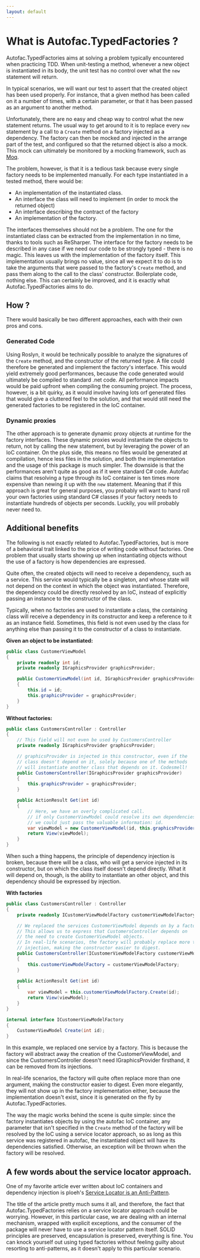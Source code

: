 ```yaml
---
layout: default
---
```

# What is Autofac.TypedFactories ?

Autofac.TypedFactories aims at solving a problem typically encountered when practicing TDD.
When unit-testing a method, whenever a new object is instantiated in its body, the unit test has no control over what the ```new``` statement will return.

In typical scenarios, we will want our test to assert that the created object has been used properly. For instance, that a given method has been called on it a number of times, with a certain parameter, or that it has been passed as an argument to another method.

Unfortunately, there are no easy and cheap way to control what the new statement returns. The usual way to get around to it is to replace every ```new``` statement by a call to a ```Create``` method on a factory injected as a dependency. The factory can then be mocked and injected in the arrange part of the test, and configured so that the returned object is also a mock. This mock can ultimately be monitored by a mocking framework, such as [Moq](http://www.moqthis.com/).

The problem, however, is that it is a tedious task because every single factory needs to be implemented manually. For each type instantiated in a tested method, there would be:

- An implementation of the instantiated class.
- An interface the class will need to implement (in order to mock the returned object)
- An interface describing the contract of the factory
- An implementation of the factory.

The interfaces themselves should not be a problem. The one for the instantiated class can be extracted from the implementation in no time, thanks to tools such as ReSharper. The interface for the factory needs to be described in any case if we need our code to be strongly typed - there is no magic. This leaves us with the implementation of the factory itself. This implementation usually brings no value, since all we expect it to do is to take the arguments that were passed to the factory's ``Create`` method, and pass them along to the call to the class' constructor. Boilerplate code, nothing else. This can certainly be improved, and it is exactly what Autofac.TypedFactories aims to do.

## How ?
There would basically be two different approaches, each with their own pros and cons.

### Generated Code
Using Roslyn, it would be technically possible to analyze the signatures of the ``Create`` method, and the constructor of the returned type. A file could therefore be generated and implement the factory's interface. This would yield extremely good performances, because the code generated would ultimately be compiled to standard .net code. All performance impacts would be paid upfront when compiling the consuming project. The process, however, is a bit quirky, as it would involve having lots orf generated files that would give a cluttered feel to the solution, and that would still need the generated factories to be registered in the IoC container.

### Dynamic proxies
The other approach is to generate dynamic proxy objects at runtime for the factory interfaces. These dynamic proxies would instantiate the objects to return, not by calling the new statement, but by leveraging the power of an IoC container.
On the plus side, this means no files would be generated at compilation, hence less files in the solution, and both the implementation and the usage of this package is much simpler.
The downside is that the performances aren't quite as good as if it were standard C# code. Autofac claims that resolving a type through its IoC container is ten times more expensive than newing it up with the ``new`` statement. Meaning that if this approach is great for general purposes, you probably will want to hand roll your own factories using standard C# classes if your factory needs to instantiate hundreds of objects per seconds. Luckily, you will probably never need to.

## Additional benefits
The following is not exactly related to Autofac.TypedFactories, but is more of a behavioral trait linked to the price of writing code without factories. One problem that usually starts showing up when instantiating objects without the use of a factory is how dependencies are expressed.

Quite often, the created objects will need to receive a dependency, such as a service. This service would typically be a singleton, and whose state will not depend on the context in which the object was instantiated. Therefore, the dependency could be directly resolved by an IoC, instead of explicitly passing an instance to the constructor of the class.

Typically, when no factories are used to instantiate a class, the containing class will receive a dependency in its constructor and keep a reference to it as an instance field. Sometimes, this field is not even used by the class for anything else than passing it to the constructor of a class to instantiate.

**Given an object to be instantiated:**

```csharp
public class CustomerViewModel
{
    private readonly int id;
    private readonly IGraphicsProvider graphicsProvider;

    public CustomerViewModel(int id, IGraphicsProvider graphicsProvider)
    {
        this.id = id;
        this.graphicsProvider = graphicsProvider;
    }
}
```
**Without factories:**

```csharp
public class CustomersController : Controller
{
    // This field will not even be used by CustomersController
    private readonly IGraphicsProvider graphicsProvider;

    // graphicsProvider is injected in this constructor, even if the
    // class doesn't depend on it, solely because one of the methods
    // will instantiate another class that depends on it. Codesmell!
    public CustomersController(IGraphicsProvider graphicsProvider)
    {
        this.graphicsProvider = graphicsProvider;
    }

    public ActionResult Get(int id)
    {
        // Here, we have an overly complicated call.
        // if only CustomerViewModel could resolve its own dependencies,
        // we could just pass the valuable information: id.
        var viewModel = new CustomerViewModel(id, this.graphicsProvider);
        return View(viewModel);
    }
}
```

When such a thing happens, the principle of dependency injection is broken, because there will be a class, who will get a service injected in its constructor, but on which the class itself doesn't depend directly. What it will depend on, though, is the ability to instantiate an other object, and this dependency should be expressed by injection.

**With factories**

```csharp
public class CustomersController : Controller
{
    private readonly ICustomerViewModelFactory customerViewModelFactory;

    // We replaced the services CustomerViewModel depends on by a factory.
    // This allows us to express that CustomersController depends on
    // the need to create CustomerViewModel objects.
    // In real-life scenarios, the factory will probably replace more than one
    // injection, making the constructor easier to digest.
    public CustomersController(ICustomerViewModelFactory customerViewModelFactory)
    {
        this.customerViewModelFactory = customerViewModelFactory;
    }
    
    public ActionResult Get(int id)
    {
        var viewModel = this.customerViewModelFactory.Create(id);
        return View(viewModel);
    }
}

internal interface ICustomerViewModelFactory
{
    CustomerViewModel Create(int id);
}
```
In this example, we replaced one service by a factory. This is because the factory will abstract away the creation of the CustomerViewModel, and since the CustomersController doesn't need IGraphicsProvider firsthand, it can be removed from its injections.

In real-life scenarios, the factory will quite often replace more than one argument, making the constructor easier to digest. Even more elegantly, they will not show up in the factory implementation either, because the implementation doesn't exist, since it is generated on the fly by Autofac.TypedFactories.

The way the magic works behind the scene is quite simple: since the factory instantiates objects by using the autofac IoC container, any parameter that isn't specified in the ``Create`` method of the factory will be resolved by the IoC using a service locator approach, so as long as this service was registered in autofac, the instantiated object will have its dependencies satisfied. Otherwise, an exception will be thrown when the factory will be resolved.

## A few words about the service locator approach.
One of my favorite article ever written about IoC containers and dependency injection is ploeh's [Service Locator is an Anti-Pattern](http://blog.ploeh.dk/2010/02/03/ServiceLocatorisanAnti-Pattern/).

The title of the article pretty much sums it all, and therefore, the fact that Autofac.TypedFactories relies on a service locator approach could be worrying. However, in this particular case, we are dealing with an internal mechanism, wrapped with explicit exceptions, and the consumer of the package will never have to use a service locator pattern itself. SOLID principles are preserved, encapsulation is preserved, everything is fine. You can knock yourself out using typed factories without feeling guilty about resorting to anti-patterns, as it doesn't apply to this particular scenario.
